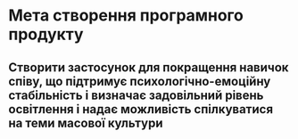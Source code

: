 # Мета створення програмного продукту
## Створити застосунок для покращення навичок співу, що підтримує психологічно-емоційну стабільність і визначає задовільний рівень освітлення і надає можливість спілкуватися на теми масової культури
